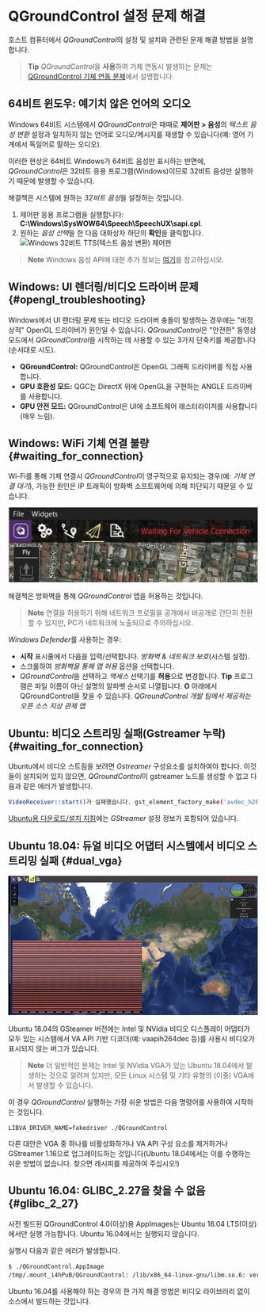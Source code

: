 # QGroundControl 설정 문제 해결

호스트 컴퓨터에서 *QGroundControl*의 설정 및 설치와 관련된 문제 해결 방법을 설명합니다.

> **Tip** *QGroundControl*을 **사용**하여 기체 연동시 발생하는 문제는 [QGroundControl 기체 연동 문제](../troubleshooting/qgc_usage.md)에서 설명합니다.

## 64비트 윈도우: 예기치 않은 언어의 오디오

Windows 64비트 시스템에서 *QGroundControl*은 때때로 **제어판 > 음성**의 *텍스트 음성 변환* 설정과 일치하지 않는 언어로 오디오/메시지를 재생할 수 있습니다(예: 영어 기계에서 독일어로 말하는 오디오).

이러한 현상은 64비트 Windows가 64비트 음성만 표시하는 반면에, *QGroundControl*은 32비트 응용 프로그램(Windows)이므로 32비트 음성만 실행하기 때문에 발생할 수 있습니다.

해결책은 시스템에 원하는 *32비트 음성*을 설정하는 것입니다.

1. 제어판 응용 프로그램을 실행합니다: **C:\Windows\SysWOW64\Speech\SpeechUX\sapi.cpl**.
2. 원하는 *음성 선택*을 한 다음 대화상자 하단의 **확인**을 클릭합니다. ![Windows 32비트 TTS(텍스트 음성 변환) 제어판](../../assets/support/windows_text_to_speech.png)

> **Note** Windows 음성 API에 대한 추가 정보는 [여기](https://www.webbie.org.uk/blog/microsoft-speech/)를 참고하십시오.

## Windows: UI 렌더링/비디오 드라이버 문제 {#opengl_troubleshooting}

Windows에서 UI 렌더링 문제 또는 비디오 드라이버 충돌이 발생하는 경우에는 "비정상적" OpenGL 드라이버가 원인일 수 있습니다. *QGroundControl*은 "안전한" 동영상 모드에서 *QGroundControl*을 시작하는 데 사용할 수 있는 3가지 단축키를 제공합니다(순서대로 시도).

- **QGroundControl:** QGroundControl은 OpenGL 그래픽 드라이버를 직접 사용합니다.
- **GPU 호환성 모드:** QGC는 DirectX 위에 OpenGL을 구현하는 ANGLE 드라이버를 사용합니다.
- **GPU 안전 모드:** QGroundControl은 UI에 소프트웨어 래스터라이저를 사용합니다(매우 느림).

## Windows: WiFi 기체 연결 불량 {#waiting_for_connection}

Wi-Fi를 통해 기체 연결시 *QGroundControl*이 영구적으로 유지되는 경우(예: *기체 연결 대기*), 가능한 원인은 IP 트래픽이 방화벽 소프트웨어에 의해 차단되기 때문일 수 있습니다.

![연결을 기다리는 중](../../assets/support/waiting_for_connection.jpg)

해결책은 방화벽을 통해 *QGroundControl* 앱을 허용하는 것입니다.

> **Note** 연결을 허용하기 위해 네트워크 프로필을 공개에서 비공개로 간단히 전환할 수 있지만, PC가 네트워크에 노출되므로 주의하십시오.

*Windows Defender*를 사용하는 경우:

- **시작** 표시줄에서 다음을 입력/선택합니다. *방화벽 & 네트워크 보호*(시스템 설정).
- 스크롤하여 *방화벽을 통해 앱 허용* 옵션을 선택합니다.
- *QGroundControl*을 선택하고 *액세스* 선택기를 **허용**으로 변경합니다. **Tip** 프로그램은 파일 이름이 아닌 설명의 알파벳 순서로 나열됩니다. **O** 아래에서 QGroundControl을 찾을 수 있습니다. *QGroundControl 개발 팀에서 제공하는 오픈 소스 지상 관제 앱*

## Ubuntu: 비디오 스트리밍 실패(Gstreamer 누락) {#waiting_for_connection}

Ubuntu에서 비디오 스트림을 보려면 *Gstreamer* 구성요소를 설치하여야 합니다. 이것들이 설치되어 있지 않으면, *QGroundControl*이 gstreamer 노드를 생성할 수 없고 다음과 같은 에러가 발생합니다.

```sh
VideoReceiver::start()가 실패했습니다. gst_element_factory_make('avdec_h264') 오류
```

[Ubuntu용 다운로드/설치 지침](../getting_started/download_and_install.md#ubuntu)에는 *GStreamer* 설정 정보가 포함되어 있습니다.

## Ubuntu 18.04: 듀얼 비디오 어댑터 시스템에서 비디오 스트리밍 실패 {#dual_vga}

![Ubuntu 18.04의 비디오](../../assets/support/troubleshooting_dual_vga_driver.jpg)

Ubuntu 18.04의 GSteamer 버전에는 Intel 및 NVidia 비디오 디스플레이 어댑터가 모두 있는 시스템에서 VA API 기반 디코더(예: vaapih264dec 등)를 사용시 비디오가 표시되지 않는 버그가 있습니다.

> **Note** 더 일반적인 문제는 Intel 및 NVidia VGA가 있는 Ubuntu 18.04에서 발생하는 것으로 알려져 있지만, 모든 Linux 시스템 및 기타 유형의 (이중) VGA에서 발생할 수 있습니다.

이 경우 *QGroundControl* 실행하는 가장 쉬운 방법은 다음 명령어를 사용하여 시작하는 것입니다.

    LIBVA_DRIVER_NAME=fakedriver ./QGroundControl
    

다른 대안은 VGA 중 하나를 비활성화하거나 VA API 구성 요소를 제거하거나 GStreamer 1.16으로 업그레이드하는 것입니다(Ubuntu 18.04에서는 이를 수행하는 쉬운 방법이 없습니다. 찾으면 레시피를 제공하여 주십시오!)

## Ubuntu 16.04: GLIBC_2.27을 찾을 수 없음 {#glibc_2_27}

사전 빌드된 QGroundControl 4.0(이상)용 AppImages는 Ubuntu 18.04 LTS(이상)에서만 실행 가능합니다. Ubuntu 16.04에서는 실행되지 않습니다.

실행시 다음과 같은 에러가 발생합니다.

```sh
$ ./QGroundControl.AppImage 
/tmp/.mount_i4hPuB/QGroundControl: /lib/x86_64-linux-gnu/libm.so.6: version `GLIBC_2.27' not found (required by /tmp/.mount_i4hPuB/QGroundControl)
```

Ubuntu 16.04를 사용해야 하는 경우의 한 가지 해결 방법은 비디오 라이브러리 없이 소스에서 빌드하는 것입니다.